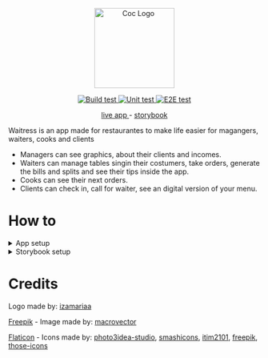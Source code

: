 <p align="center">
  <a href="https://waitress.netlify.app">
    <img alt="Coc Logo" src="https://user-images.githubusercontent.com/9284273/77502892-f1140100-6e3a-11ea-8179-32a66a8de7ed.png" height="160" />
  </a>
</p>
<p align="center">
  <a href='https://github.com/Renato66/waitress/actions?query=workflow%3A"Build+test"'>
    <img alt="Build test" src="https://github.com/Renato66/waitress/workflows/Build%20test/badge.svg" />
  </a>
   <a href='https://github.com/Renato66/waitress/actions?query=workflow%3A"Unit+test"'>
    <img alt="Unit test" src="https://github.com/Renato66/waitress/workflows/Unit%20test/badge.svg" />
  </a>
   <a href='https://github.com/Renato66/waitress/actions?query=workflow%3A"E2E+test"'>
    <img alt="E2E test" src="https://github.com/Renato66/waitress/workflows/E2E%20test/badge.svg" />
  </a>
</p>

<p align="center">
  <a href="https://waitress.netlify.app">
    live app
  </a>
  -
  <a href="https://waitress-storybook.netlify.app">
    storybook
  </a>
</p>

Waitress is an app made for restaurantes to make life easier for magangers, waiters, cooks and clients

 - Managers can see graphics, about their clients and incomes.
 - Waiters can manage tables singin their costumers, take orders, generate the bills and splits and see their tips inside the app.
 - Cooks can see their next orders.
 - Clients can check in, call for waiter, see an digital version of your menu.

# How to 
<details>
  <summary>App setup</summary>
  
  ## Install dependencies
  Yarn knowledge is required for running this project [getting started with yarn](https://yarnpkg.com/getting-started)
  ```
  yarn install
  ```
  
  ## Run

  ### Compiles and hot-reloads for development
  You can look at [localhost:8080](http://localhost:8080) to see the app
  ```
  yarn serve
  ```
  
  ## Build
  
  ### Compiles and minifies for production
  A folder will be created in root path named `dist`
  ```
  yarn run build
  ```
  
  ## Test
  
  ### Run your end to end tests
  For this test im using [cypress](https://www.cypress.io)
  ```
  yarn test:e2e
  ```
  
  ### Run your unit tests
  For this test im using [jest](https://jestjs.io)
  ```
  yarn test:unit --watch (optional)
  ```
  
  ## Linter
  
  ### Lints and fixes files
  ```
  yarn lint
  ```
</details>

<details>
  <summary>Storybook setup</summary>
  
  ## Install dependencies
  Yarn knowledge is required for running this project [getting started with yarn](https://yarnpkg.com/getting-started)
  ```
  yarn install
  ```
  
  ## Run

  #### Compiles and hot-reloads for development
  You can look at [localhost:6006](http://localhost:6006) to see the storybook
  ```
  yarn storybook
  ```
  
  ## Build
  
  ### Compiles and minifies for production
  A folder will be created in root path named `storybook-static`
  ```
  yarn build-storybook
  ```
  
  ## Linter
  
  ### Lints and fixes files
  ```
  yarn lint
  ```
</details>

# Credits

Logo made by: [izamariaa](https://www.behance.net/izamariaa)

[Freepik](https://br.freepik.com) - Image made by:
[macrovector](https://br.freepik.com/macrovector)

[Flaticon](https://www.flaticon.com) - Icons made by:
[photo3idea-studio](https://www.flaticon.com/authors/photo3idea-studio),
[smashicons](https://www.flaticon.com/authors/smashicons), 
[itim2101](https://www.flaticon.com/authors/itim2101), 
[freepik](https://www.flaticon.com/authors/freepik), 
[those-icons](https://www.flaticon.com/authors/those-icons)
